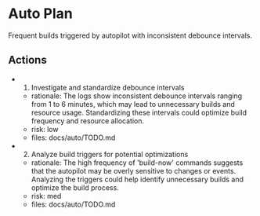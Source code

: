 # Auto Plan

Frequent builds triggered by autopilot with inconsistent debounce intervals.

## Actions
- 1. Investigate and standardize debounce intervals
  - rationale: The logs show inconsistent debounce intervals ranging from 1 to 6 minutes, which may lead to unnecessary builds and resource usage. Standardizing these intervals could optimize build frequency and resource allocation.
  - risk: low
  - files: docs/auto/TODO.md
- 2. Analyze build triggers for potential optimizations
  - rationale: The high frequency of 'build-now' commands suggests that the autopilot may be overly sensitive to changes or events. Analyzing the triggers could help identify unnecessary builds and optimize the build process.
  - risk: med
  - files: docs/auto/TODO.md